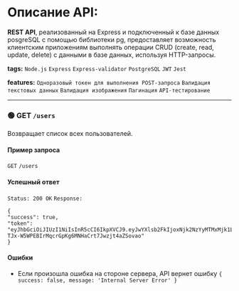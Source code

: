 # Описание API:
**REST API**, реализованный на Express и подключенный к базе данных posgreSQL с помощью библиотеки pg, предоставляет возможность клиентским приложениям выполнять операции CRUD (create, read, update, delete) с данными в базе данных, используя HTTP-запросы. 

**tags:** `Node.js` `Express` `Express-validator`  `PostgreSQL` `JWT` `Jest`  

**features:** `Одноразовый токен для выполнения POST-запроса` `Валидация текстовых данных` `Валидация изображения` `Пагинация` `API-тестирование`

--- 
### 🟢 GET `/users`

Возвращает список всех пользователей.

#### Пример запроса

`GET` `/users`

#### Успешный ответ
`Status: 200 OK`
`Response:`
```
{
"success": true,
"token": "eyJhbGciOiJIUzI1NiIsInR5cCI6IkpXVCJ9.eyJwYXlsb2FkIjoxNjk2NzYyMTMxMjk1LCJpYXQiOjE2OTY3NjIxMzEsImV4cCI6MTY5Njc2NDUzMX0.-TJx-W5WPEBIrMqcrGpKg6MNHaCrt7Jwzjt4aZSovao"
}
```

#### Ошибки

- Если произошла ошибка на стороне сервера, API вернет ошибку `{ success: false, message: 'Internal Server Error' }`
